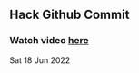 
 ## Hack Github Commit 
 ### Watch video <a href="https://www.youtube.com">here</a> 
 Sat 18 Jun 2022 
